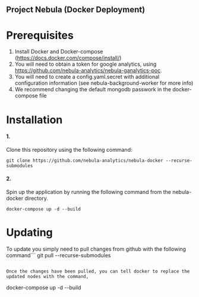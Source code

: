 Project Nebula (Docker Deployment)
-----------

Prerequisites
=====
1. Install Docker and Docker-compose (https://docs.docker.com/compose/install/)
2. You will need to obtain a token for google analytics, using https://github.com/nebula-analytics/nebula-ganalytics-poc.
3. You will need to create a config.yaml.secret with additional configuration information (see nebula-background-worker for more info)
4. We recommend changing the default mongodb passwork in the docker-compose file

Installation
=====
#### 1.
Clone this repository using the following command:
```
git clone https://github.com/nebula-analytics/nebula-docker --recurse-submodules
```

#### 2.
Spin up the application by running the following command from the nebula-docker directory.
```
docker-compose up -d --build
```

Updating
=====
To update you simply need to pull changes from github with the following command```
git pull --recurse-submodules
```

Once the changes have been pulled, you can tell docker to replace the updated nodes with the command,
```
docker-compose up -d --build
```

